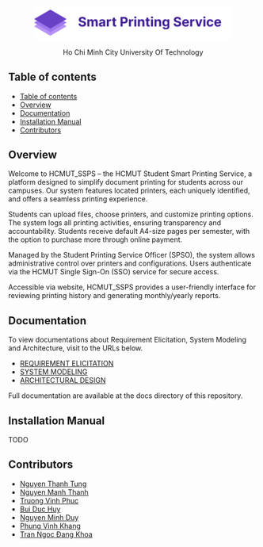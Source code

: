 <p align="center">
  <a href="#">
    <picture>
      <source media="(prefers-color-scheme: dark)" srcset="docs/images/NamedLogo.png">
      <img src="docs/images/NamedLogo.png" alt="Logo" width="400" />
    </picture>
    
  </a>
</p>

<p align="center">Ho Chi Minh City University Of Technology</p>

## Table of contents

- [Table of contents](#table-of-contents)
- [Overview](#overview)
- [Documentation](#documentation)
- [Installation Manual](#installation-manual)
- [Contributors](#contributors)

## Overview

Welcome to HCMUT_SSPS – the HCMUT Student Smart Printing Service, a platform designed to simplify document printing for students across our campuses. Our system features  located printers, each uniquely identified, and offers a seamless printing experience.

Students can  upload files, choose printers, and customize printing options. The system logs all printing activities, ensuring transparency and accountability. Students receive default A4-size pages per semester, with the option to purchase more through online payment.

Managed by the Student Printing Service Officer (SPSO), the system allows administrative control over printers and configurations. Users authenticate via the HCMUT Single Sign-On (SSO) service for secure access.

Accessible via website, HCMUT_SSPS provides a user-friendly interface for reviewing printing history and generating monthly/yearly reports. 

## Documentation

To view documentations about Requirement Elicitation, System Modeling and Architecture,  visit to the URLs below.

- [REQUIREMENT ELICITATION](/docs/REQUIREMENT.md)
- [SYSTEM MODELING](/docs/MODELING.md)
- [ARCHITECTURAL DESIGN](/docs/ARCHITECTURE.md)

Full documentation are available at the docs directory of this repository.

## Installation Manual

TODO

## Contributors
- [Nguyen Thanh Tung]()
- [Nguyen Manh Thanh]()
- [Truong Vinh Phuc]()
- [Bui Duc Huy]()
- [Nguyen Minh Duy]()
- [Phung Vinh Khang]()
- [Tran Ngoc Đang Khoa]()


